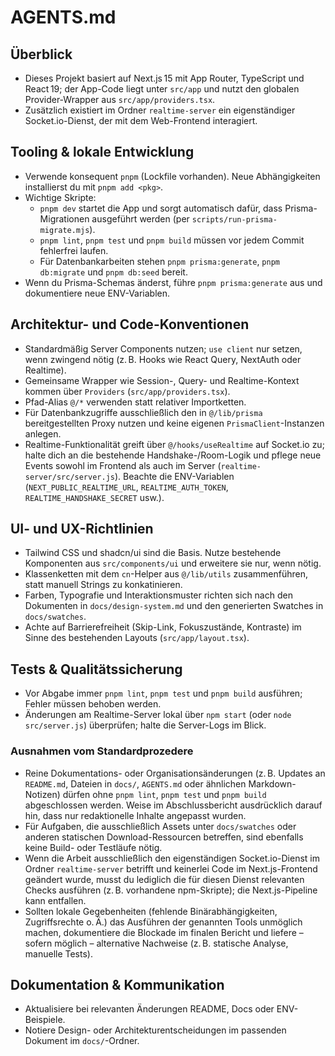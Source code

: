 # AGENTS.md

## Überblick
- Dieses Projekt basiert auf Next.js 15 mit App Router, TypeScript und React 19; der App-Code liegt unter `src/app` und nutzt den globalen Provider-Wrapper aus `src/app/providers.tsx`. 
- Zusätzlich existiert im Ordner `realtime-server` ein eigenständiger Socket.io-Dienst, der mit dem Web-Frontend interagiert.

## Tooling & lokale Entwicklung
- Verwende konsequent `pnpm` (Lockfile vorhanden). Neue Abhängigkeiten installierst du mit `pnpm add <pkg>`.
- Wichtige Skripte:
  - `pnpm dev` startet die App und sorgt automatisch dafür, dass Prisma-Migrationen ausgeführt werden (per `scripts/run-prisma-migrate.mjs`).
  - `pnpm lint`, `pnpm test` und `pnpm build` müssen vor jedem Commit fehlerfrei laufen.
  - Für Datenbankarbeiten stehen `pnpm prisma:generate`, `pnpm db:migrate` und `pnpm db:seed` bereit.
- Wenn du Prisma-Schemas änderst, führe `pnpm prisma:generate` aus und dokumentiere neue ENV-Variablen.

## Architektur- und Code-Konventionen
- Standardmäßig Server Components nutzen; `use client` nur setzen, wenn zwingend nötig (z. B. Hooks wie React Query, NextAuth oder Realtime).
- Gemeinsame Wrapper wie Session-, Query- und Realtime-Kontext kommen über `Providers` (`src/app/providers.tsx`).
- Pfad-Alias `@/*` verwenden statt relativer Importketten.
- Für Datenbankzugriffe ausschließlich den in `@/lib/prisma` bereitgestellten Proxy nutzen und keine eigenen `PrismaClient`-Instanzen anlegen.
- Realtime-Funktionalität greift über `@/hooks/useRealtime` auf Socket.io zu; halte dich an die bestehende Handshake-/Room-Logik und pflege neue Events sowohl im Frontend als auch im Server (`realtime-server/src/server.js`). Beachte die ENV-Variablen (`NEXT_PUBLIC_REALTIME_URL`, `REALTIME_AUTH_TOKEN`, `REALTIME_HANDSHAKE_SECRET` usw.).

## UI- und UX-Richtlinien
- Tailwind CSS und shadcn/ui sind die Basis. Nutze bestehende Komponenten aus `src/components/ui` und erweitere sie nur, wenn nötig.
- Klassenketten mit dem `cn`-Helper aus `@/lib/utils` zusammenführen, statt manuell Strings zu konkatinieren.
- Farben, Typografie und Interaktionsmuster richten sich nach den Dokumenten in `docs/design-system.md` und den generierten Swatches in `docs/swatches`.
- Achte auf Barrierefreiheit (Skip-Link, Fokuszustände, Kontraste) im Sinne des bestehenden Layouts (`src/app/layout.tsx`).

## Tests & Qualitätssicherung
- Vor Abgabe immer `pnpm lint`, `pnpm test` und `pnpm build` ausführen; Fehler müssen behoben werden.
- Änderungen am Realtime-Server lokal über `npm start` (oder `node src/server.js`) überprüfen; halte die Server-Logs im Blick.

### Ausnahmen vom Standardprozedere
- Reine Dokumentations- oder Organisationsänderungen (z. B. Updates an `README.md`, Dateien in `docs/`, `AGENTS.md` oder ähnlichen Markdown-Notizen) dürfen ohne `pnpm lint`, `pnpm test` und `pnpm build` abgeschlossen werden. Weise im Abschlussbericht ausdrücklich darauf hin, dass nur redaktionelle Inhalte angepasst wurden.
- Für Aufgaben, die ausschließlich Assets unter `docs/swatches` oder anderen statischen Download-Ressourcen betreffen, sind ebenfalls keine Build- oder Testläufe nötig.
- Wenn die Arbeit ausschließlich den eigenständigen Socket.io-Dienst im Ordner `realtime-server` betrifft und keinerlei Code im Next.js-Frontend geändert wurde, musst du lediglich die für diesen Dienst relevanten Checks ausführen (z. B. vorhandene npm-Skripte); die Next.js-Pipeline kann entfallen.
- Sollten lokale Gegebenheiten (fehlende Binärabhängigkeiten, Zugriffsrechte o. Ä.) das Ausführen der genannten Tools unmöglich machen, dokumentiere die Blockade im finalen Bericht und liefere – sofern möglich – alternative Nachweise (z. B. statische Analyse, manuelle Tests).

## Dokumentation & Kommunikation
- Aktualisiere bei relevanten Änderungen README, Docs oder ENV-Beispiele.
- Notiere Design- oder Architekturentscheidungen im passenden Dokument im `docs/`-Ordner.

